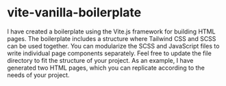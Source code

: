 # vite-vanilla-boilerplate

I have created a boilerplate using the Vite.js framework for building HTML pages. The boilerplate includes a structure where Tailwind CSS and SCSS can be used together. You can modularize the SCSS and JavaScript files to write individual page components separately. Feel free to update the file directory to fit the structure of your project. As an example, I have generated two HTML pages, which you can replicate according to the needs of your project.
